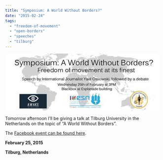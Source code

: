 ```yaml
---
title: "Symposium: A World Without Borders?"
date: "2015-02-24"
tags: 
  - "freedom-of-movement"
  - "open-borders"
  - "speeches"
  - "tilburg"
---
```


![](images/tumblr_inline_nka3qfXW2y1qdn1ny.jpg)

Tomorrow afternoon I’ll be giving a talk at Tilburg University in the Netherlands on the topic of “A World Without Borders”.

The [Facebook event can be found here](https://www.facebook.com/events/906876962696220/?pnref=story).  

**February 25, 2015**

**Tilburg, Netherlands**
